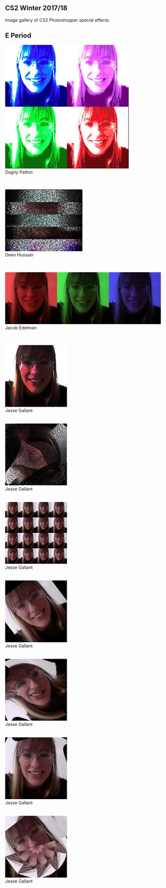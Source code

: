 ## CS2 Winter 2017/18
Image gallery of CS2 Photoshopper special effects.

## E Period 
![Dagny Patton](https://raw.githubusercontent.com/daltonschool/Photoshopper/master/_PS_CS2_E_effects/dagneypatton_personalized.jpg)
<br>Dagny Patton</br><br><br>

![Deen Hussain](https://raw.githubusercontent.com/daltonschool/Photoshopper/master/_PS_CS2_E_effects/deenhussain_custom.jpg)
<br>Deen Hussain</br><br><br>

![Jacob Edelmann](https://raw.githubusercontent.com/daltonschool/Photoshopper/master/_PS_CS2_E_effects/jacobe_redgreenbluescale.jpg)
<br>Jacob Edelman</br><br><br>

![Jesse Gallant](https://raw.githubusercontent.com/daltonschool/Photoshopper/master/_PS_CS2_E_effects/jessegallant_contrast.jpg)
<br>Jesse Gallant</br><br><br>
![Jesse Gallant](https://raw.githubusercontent.com/daltonschool/Photoshopper/master/_PS_CS2_E_effects/jessegallant_explode.jpg)
<br>Jesse Gallant</br><br><br>
![Jesse Gallant](https://raw.githubusercontent.com/daltonschool/Photoshopper/master/_PS_CS2_E_effects/jessegallant_puzzle.jpg)
<br>Jesse Gallant</br><br><br>
![Jesse Gallant](https://raw.githubusercontent.com/daltonschool/Photoshopper/master/_PS_CS2_E_effects/jessegallant_rotate.jpg)
<br>Jesse Gallant</br><br><br>
![Jesse Gallant](https://raw.githubusercontent.com/daltonschool/Photoshopper/master/_PS_CS2_E_effects/jessegallant_swirl.jpg)
<br>Jesse Gallant</br><br><br>
![Jesse Gallant](https://raw.githubusercontent.com/daltonschool/Photoshopper/master/_PS_CS2_E_effects/jessegallant_unswirl.jpg)
<br>Jesse Gallant</br><br><br>
![Jesse Gallant](https://raw.githubusercontent.com/daltonschool/Photoshopper/master/_PS_CS2_E_effects/jessegallant_triangulate.jpg)
<br>Jesse Gallant</br><br><br>

